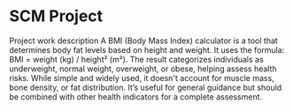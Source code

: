 # SCM Project
Project work description
A BMI (Body Mass Index) calculator is a tool that determines body fat levels based on height and weight. It uses the formula: BMI = weight (kg) / height² (m²). The result categorizes individuals as underweight, normal weight, overweight, or obese, helping assess health risks. While simple and widely used, it doesn't account for muscle mass, bone density, or fat distribution. It’s useful for general guidance but should be combined with other health indicators for a complete assessment.
